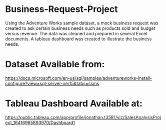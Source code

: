 # Business-Request-Project

Using the Adventure Works sample dataset, a mock business request was created to ask certain business needs such as products sold and budget versus revenue. The data was cleaned and prepared in several Excel documents. A tableau dashboard was created to illustrate the business needs. 

# Dataset Available from: 
https://docs.microsoft.com/en-us/sql/samples/adventureworks-install-configure?view=sql-server-ver15&tabs=ssms

# Tableau Dashboard Available at: 
https://public.tableau.com/app/profile/jonathan.t3581/viz/SalesAnalysisProject_16416965893970/Dashboard1 

